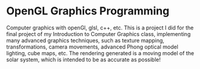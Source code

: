 # OpenGL Graphics Programming
Computer graphics with openGl, glsl, c++, etc.
This is a project I did for the final project of my Introduction to Computer Graphics class, implementing many advanced graphics techniques, such as texture mapping, transformations, camera movements, advanced Phong optical model lighting, cube maps, etc. 
The rendering generated is a moving model of the solar system, which is intended to be as accurate as possible!

